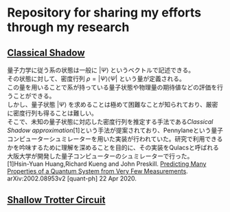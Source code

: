 # Repository for sharing my efforts through my research
## [Classical Shadow](/Classical%20Shadow)
量子力学に従う系の状態は一般に $|\Psi\rangle$ というベクトルで記述できる。  
その状態に対して、密度行列 $\rho=|\Psi\rangle\langle\Psi|$ という量が定義される。　  
この量を用いることで系が持っている量子状態や物理量の期待値などの評価を行うことができる。  
しかし、量子状態 $|\Psi\rangle$ を求めることは極めて困難なことが知られており、厳密に密度行列も得ることは難しい。  
そこで、未知の量子状態に対応した密度行列を推定する手法である*Classical Shadow approximation*[1]という手法が提案されており、Pennylaneという量子コンピューターシュミレーターを用いた実装が行われていた。研究で利用できるかを吟味するために理解を深めることを目的に、その実装をQulacsと呼ばれる大阪大学が開発した量子コンピューターのシュミレーターで行った。  
[1]Hsin-Yuan Huang,Richard Kueng and John Preskill. [Predicting Many Properties of a Quantum System from Very Few Measurements](https://arxiv.org/abs/2002.08953). arXiv:2002.08953v2 [quant-ph] 22 Apr 2020.
## [Shallow Trotter Circuit](/Shallow%20Trotter%20Circuit)
